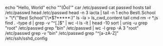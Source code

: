 echo "Hello, World"
echo "\"(Ôo)'"
car /etc/passwd
cat passwd hosts
tail /etc/passwd
head /etc/passwd
head -n 3 iacta | tail -n 1
echo Best\ School > "\\*\\\'\"Best School\"\\'\\\*\$\?\*\*\*\*\*:)"
ls -la > ls_cwd_content
tail cmd
rm -r *.js
find . -type d | grep -v "^[.]$" | wc -l
ls -lt | head -10
sort | uniq -u
grep "root" /etc/passwd
grep "bin" /etc/passwd | wc -l
grep -A 3 "root" /etc/passwd
grep -v "bin" /etc/passwd
grep "^[a-zA-Z]" /etc/ssh/sshd_config
